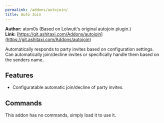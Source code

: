 ```yaml
---
permalink: /addons/autojoin/
title: Auto Join
---
```


**Author:** atom0s (Based on Lolwutt's original autojoin plugin.)<br/>
**Link:** [https://git.ashitaxi.com/Addons/autojoin](https://git.ashitaxi.com/Addons/autojoin)

Automatically responds to party invites based on configuration settings. Can automatically join/decline invites or specifically handle them based on the senders name.

## Features

  * Configuratable automatic join/decline of party invites.

## Commands

This addon has no commands, simply load it to use it.
